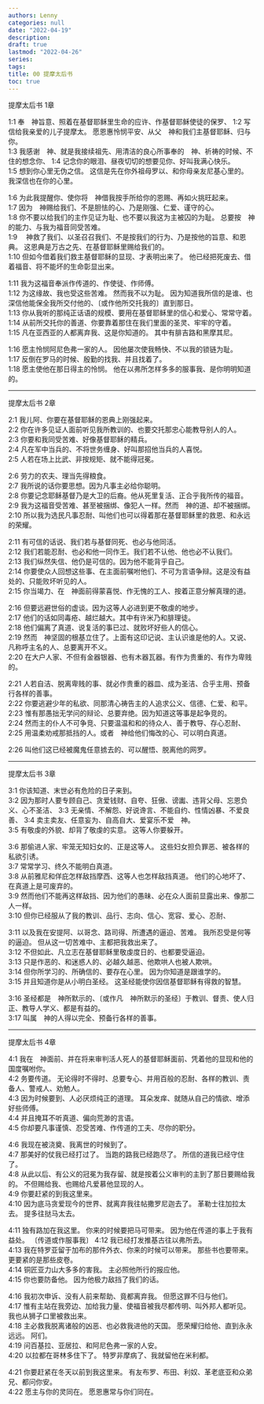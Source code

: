 ```yaml
---
authors: Lenny
categories: null
date: "2022-04-19"
description: 
draft: true
lastmod: "2022-04-26"
series:
tags: 
title: 00 提摩太后书
toc: true
---
```


<!--more-->

提摩太后书 1章   

1:1 奉　神旨意、照着在基督耶稣里生命的应许、作基督耶稣使徒的保罗、
1:2 写信给我亲爱的儿子提摩太。  愿恩惠怜悯平安、从父　神和我们主基督耶稣、归与你。  
1:3 我感谢　神、就是我接续祖先、用清洁的良心所事奉的　神、祈祷的时候、不住的想念你、
1:4 记念你的眼泪、昼夜切切的想要见你、好叫我满心快乐。  
1:5 想到你心里无伪之信。  这信是先在你外祖母罗以、和你母亲友尼基心里的。  我深信也在你的心里。  

1:6 为此我提醒你、使你将　神借我按手所给你的恩赐、再如火挑旺起来。  
1:7 因为　神赐给我们、不是胆怯的心、乃是刚强、仁爱、谨守的心。  
1:8 你不要以给我们的主作见证为耻、也不要以我这为主被囚的为耻。  总要按　神的能力、与我为福音同受苦难。  
1:9 　神救了我们、以圣召召我们、不是按我们的行为、乃是按他的旨意、和恩典。  这恩典是万古之先、在基督耶稣里赐给我们的。  
1:10 但如今借着我们救主基督耶稣的显现、才表明出来了。  他已经把死废去、借着福音、将不能坏的生命彰显出来。  

1:11 我为这福音奉派作传道的、作使徒、作师傅。  
1:12 为这缘故、我也受这些苦难。  然而我不以为耻。  因为知道我所信的是谁、也深信他能保全我所交付他的、〔或作他所交托我的〕直到那日。  
1:13 你从我听的那纯正话语的规模、要用在基督耶稣里的信心和爱心、常常守着。  
1:14 从前所交托你的善道、你要靠着那住在我们里面的圣灵、牢牢的守着。  
1:15 凡在亚西亚的人都离弃我、这是你知道的。  其中有腓吉路和黑摩其尼。  

1:16 愿主怜悯阿尼色弗一家的人。  因他屡次使我畅快、不以我的锁链为耻。  
1:17 反倒在罗马的时候、殷勤的找我、并且找着了。  
1:18 愿主使他在那日得主的怜悯。  他在以弗所怎样多多的服事我、是你明明知道的。  

------------------------------------------

提摩太后书 2章   

2:1 我儿阿、你要在基督耶稣的恩典上刚强起来。  
2:2 你在许多见证人面前听见我所教训的、也要交托那忠心能教导别人的人。  
2:3 你要和我同受苦难、好像基督耶稣的精兵。  
2:4 凡在军中当兵的、不将世务缠身、好叫那招他当兵的人喜悦。  
2:5 人若在场上比武、非按规矩、就不能得冠冕。  

2:6 劳力的农夫、理当先得粮食。  
2:7 我所说的话你要思想。因为凡事主必给你聪明。  
2:8 你要记念耶稣基督乃是大卫的后裔。他从死里复活、正合乎我所传的福音。  
2:9 我为这福音受苦难、甚至被捆绑、像犯人一样。然而　神的道、却不被捆绑。  
2:10 所以我为选民凡事忍耐、叫他们也可以得着那在基督耶稣里的救恩、和永远的荣耀。  

2:11 有可信的话说、我们若与基督同死、也必与他同活。  
2:12 我们若能忍耐、也必和他一同作王。我们若不认他、他也必不认我们。  
2:13 我们纵然失信、他仍是可信的。因为他不能背乎自己。  
2:14 你要使众人回想这些事、在主面前嘱咐他们、不可为言语争辩。这是没有益处的、只能败坏听见的人。  
2:15 你当竭力、在　神面前得蒙喜悦、作无愧的工人、按着正意分解真理的道。  

2:16 但要远避世俗的虚谈。因为这等人必进到更不敬虔的地步。  
2:17 他们的话如同毒疮、越烂越大。其中有许米乃和腓理徒。  
2:18 他们偏离了真道、说复活的事已过、就败坏好些人的信心。  
2:19 然而　神坚固的根基立住了。上面有这印记说、主认识谁是他的人。又说、凡称呼主名的人、总要离开不义。  
2:20 在大户人家、不但有金器银器、也有木器瓦器。有作为贵重的、有作为卑贱的。  

2:21 人若自洁、脱离卑贱的事、就必作贵重的器皿、成为圣洁、合乎主用、预备行各样的善事。  
2:22 你要逃避少年的私欲、同那清心祷告主的人追求公义、信德、仁爱、和平。  
2:23 惟有那愚拙无学问的辩论、总要弃绝。因为知道这等事是起争竞的。  
2:24 然而主的仆人不可争竞、只要温温和和的待众人、善于教导、存心忍耐、
2:25 用温柔劝戒那抵挡的人。或者　神给他们悔改的心、可以明白真道。  

2:26 叫他们这已经被魔鬼任意掳去的、可以醒悟、脱离他的网罗。  

------------------------------------------

提摩太后书 3章  

3:1 你该知道、末世必有危险的日子来到。  
3:2 因为那时人要专顾自己、贪爱钱财、自夸、狂傲、谤讟、违背父母、忘恩负义、心不圣洁、
3:3 无亲情、不解怨、好说谗言、不能自约、性情凶暴、不爱良善、
3:4 卖主卖友、任意妄为、自高自大、爱宴乐不爱　神。  
3:5 有敬虔的外貌、却背了敬虔的实意。  这等人你要躲开。  

3:6 那偷进人家、牢笼无知妇女的、正是这等人。  这些妇女担负罪恶、被各样的私欲引诱。  
3:7 常常学习、终久不能明白真道。  
3:8 从前雅尼和佯庇怎样敌挡摩西、这等人也怎样敌挡真道。  他们的心地坏了、在真道上是可废弃的。  
3:9 然而他们不能再这样敌挡、因为他们的愚昧、必在众人面前显露出来、像那二人一样。  
3:10 但你已经服从了我的教训、品行、志向、信心、宽容、爱心、忍耐、

3:11 以及我在安提阿、以哥念、路司得、所遭遇的逼迫、苦难。  我所忍受是何等的逼迫。  但从这一切苦难中、主都把我救出来了。  
3:12 不但如此、凡立志在基督耶稣里敬虔度日的、也都要受逼迫。  
3:13 只是作恶的、和迷惑人的、必越久越恶、他欺哄人也被人欺哄。  
3:14 但你所学习的、所确信的、要存在心里。  因为你知道是跟谁学的。  
3:15 并且知道你是从小明白圣经。  这圣经能使你因信基督耶稣有得救的智慧。  

3:16 圣经都是　神所默示的、〔或作凡　神所默示的圣经〕于教训、督责、使人归正、教导人学义、都是有益的。  
3:17 叫属　神的人得以完全、预备行各样的善事。  

------------------------------------------

提摩太后书 4章   

4:1 我在　神面前、并在将来审判活人死人的基督耶稣面前、凭着他的显现和他的国度嘱咐你。  
4:2 务要传道。  无论得时不得时、总要专心、并用百般的忍耐、各样的教训、责备人、警戒人、劝勉人。  
4:3 因为时候要到、人必厌烦纯正的道理。  耳朵发痒、就随从自己的情欲、增添好些师傅。  
4:4 并且掩耳不听真道、偏向荒渺的言语。  
4:5 你却要凡事谨慎、忍受苦难、作传道的工夫、尽你的职分。  

4:6 我现在被浇奠、我离世的时候到了。  
4:7 那美好的仗我已经打过了。  当跑的路我已经跑尽了。  所信的道我已经守住了。  
4:8 从此以后、有公义的冠冕为我存留、就是按着公义审判的主到了那日要赐给我的。  不但赐给我、也赐给凡爱慕他显现的人。  
4:9 你要赶紧的到我这里来。  
4:10 因为底马贪爱现今的世界、就离弃我往帖撒罗尼迦去了。  革勒士往加拉太去。  提多往挞马太去。  

4:11 独有路加在我这里。  你来的时候要把马可带来。  因为他在传道的事上于我有益处。  〔传道或作服事我〕
4:12 我已经打发推基古往以弗所去。  
4:13 我在特罗亚留于加布的那件外衣、你来的时候可以带来。  那些书也要带来。  更要紧的是那些皮卷。  
4:14 铜匠亚力山大多多的害我。  主必照他所行的报应他。  
4:15 你也要防备他。  因为他极力敌挡了我们的话。  

4:16 我初次申诉、没有人前来帮助、竟都离弃我。  但愿这罪不归与他们。  
4:17 惟有主站在我旁边、加给我力量、使福音被我尽都传明、叫外邦人都听见。  我也从狮子口里被救出来。  
4:18 主必救我脱离诸般的凶恶、也必救我进他的天国。  愿荣耀归给他、直到永永远远。  阿们。  
4:19 问百基拉、亚居拉、和阿尼色弗一家的人安。  
4:20 以拉都在哥林多住下了。  特罗非摩病了、我就留他在米利都。  

4:21 你要赶紧在冬天以前到我这里来。  有友布罗、布田、利奴、革老底亚和众弟兄、都问你安。  
4:22 愿主与你的灵同在。  愿恩惠常与你们同在。  